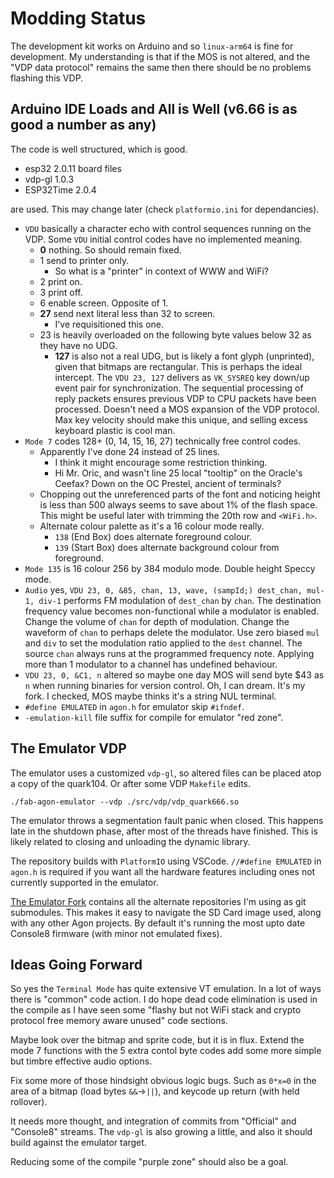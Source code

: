 # Modding Status

The development kit works on Arduino and so `linux-arm64` is fine for development.
My understanding is that if the MOS is not altered, and the "VDP data protocol" remains
the same then there should be no problems flashing this VDP.

## Arduino IDE Loads and All is Well (v6.66 is as good a number as any)

The code is well structured, which is good.

 * esp32 2.0.11 board files
 * vdp-gl 1.0.3
 * ESP32Time 2.0.4

are used. This may change later (check `platformio.ini` for dependancies).

 * `VDU` basically a character echo with control sequences running on the VDP. 
 Some `VDU` initial control codes have no implemented meaning.
   * **0** nothing. So should remain fixed.
   * 1 send to printer only.
     * So what is a "printer" in context of WWW and WiFi? 
   * 2 print on.
   * 3 print off.
   * 6 enable screen. Opposite of 1.
   * **27** send next literal less than 32 to screen.
     * I've requisitioned this one.
   * 23 is heavily overloaded on the following byte values below 32 as they
   have no UDG.
     * **127** is also not a real UDG, but is likely a font glyph (unprinted),
     given that bitmaps are rectangular. This is perhaps the ideal intercept.
     The `VDU 23, 127` delivers as `VK_SYSREQ` key down/up event pair for
     synchronization. The sequential processing of reply packets
     ensures previous VDP to CPU packets have been processed. Doesn't need a
     MOS expansion of the VDP protocol. Max key velocity should make this
     unique, and selling excess keyboard plastic is cool man.
 * `Mode 7` codes 128+ (0, 14, 15, 16, 27) technically free control codes.
   * Apparently I've done 24 instead of 25 lines.
     * I think it might encourage some restriction thinking.
     * Hi Mr. Oric, and wasn't line 25 local "tooltip" on the Oracle's Ceefax?
     Down on the OC Prestel, ancient of terminals?
   * Chopping out the unreferenced parts of the font and noticing height is
   less than 500 always seems to save about 1% of the flash space.
   This might be useful later with trimming the 20th row and `<WiFi.h>`.
   * Alternate colour palette as it's a 16 colour mode really.
     * `138` (End Box) does alternate foreground colour.
     * `139` (Start Box) does alternate background colour from foreground.
 * `Mode 135` is 16 colour 256 by 384 modulo mode. Double height Speccy mode.
 * `Audio` yes, `VDU 23, 0, &85, chan, 13, wave, (sampId;) dest_chan, mul-1, div-1`
 performs FM modulation of `dest_chan` by `chan`. The destination frequency value
 becomes non-functional while a modulator is enabled. Change the volume of
 `chan` for depth of modulation. Change the waveform of `chan` to perhaps
 delete the modulator. Use zero biased `mul` and `div` to set the modulation
 ratio applied to the `dest` channel. The source `chan` always runs at the
 programmed frequency note. Applying more than 1 modulator to a channel has
 undefined behaviour.
 * `VDU 23, 0, &C1, n` altered so maybe one day MOS will send byte $43 as `n`
 when running binaries for version control. Oh, I can dream. It's my fork.
 I checked, MOS maybe thinks it's a string NUL terminal.
 * `#define EMULATED` in `agon.h` for emulator skip `#ifndef`.
 * `-emulation-kill` file suffix for compile for emulator "red zone".

## The Emulator VDP

The emulator uses a customized `vdp-gl`, so altered files can be
placed atop a copy of the quark104. Or after some VDP `Makefile` edits.

`./fab-agon-emulator --vdp ./src/vdp/vdp_quark666.so`

The emulator throws a segmentation fault panic when closed. This happens late
in the shutdown phase, after most of the threads have finished. This is
likely related to closing and unloading the dynamic library.

The repository builds with `PlatformIO` using VSCode. `//#define EMULATED` in
`agon.h` is required if you want all the hardware features including ones
not currently supported in the emulator.

[The Emulator Fork](https://github.com/jackokring/fab-agon-emulator/tree/main)
contains all the alternate repositories I'm using as git submodules. This
makes it easy to navigate the SD Card image used, along with any other
Agon projects. By default it's running the most upto date Console8
firmware (with minor not emulated fixes).

## Ideas Going Forward

So yes the `Terminal Mode` has quite extensive VT emulation. In a lot of ways
there is "common" code action. I do hope dead code elimination is used in the
compile as I have seen some "flashy but not WiFi stack and crypto protocol
free memory aware unused" code sections.

Maybe look over the bitmap and sprite code, but it is in flux. Extend the mode
7 functions with the 5 extra contol byte codes add some more simple but timbre
effective audio options.

Fix some more of those hindsight obvious logic bugs. Such as `0*x=0` in the
area of a bitmap (load bytes `&&`->`||`), and keycode up return (with held rollover).

It needs more thought, and integration of commits from "Official" and
"Console8" streams. The `vdp-gl` is also growing a little, and also it should
build against the emulator target.

Reducing some of the compile "purple zone" should also be a goal.
